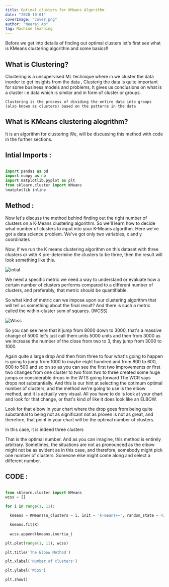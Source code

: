 ```yaml
---
title: Optimal clusters for KMeans Algorithm
date: "2020-10-01"
coverImage: "cover.png"
author: "Neeraj Ap"
tag: Machine learning
---
```


Before we get into details of finding out optimal clusters let's first see what is KMeans clustering algorithm and some basics!!


## What is Clustering?
Clustering is a  unsupervised ML technique where in we cluster the data inorder to get insights from the data , Clusterig the data is quite important for some business models
and problems, It gives us conclusions on what is a cluster i.e data which is similar and in form of cluster or groups.

```Clustering is the process of dividing the entire data into groups (also known as clusters) based on the patterns in the data```

## What is KMeans clustering alogrithm?
It is an algorithm for clustering We, will be discussing this method with code in the further sections.

## Intial Imports :
```python

import pandas as pd
import numpy as np
import matplotlib.pyplot as plt
from sklearn.cluster import KMeans
%matplotlib inline

```

## Method :

Now let's discuss the method behind finding out the right number of clusters on a K-Means clustering algorithm.
So we'll learn how to decide what number of clusters to input into your K-Means algorithm.
Here we've got a data science problem.
We've got only two variables, x and y coordinates

Now, if we run the K means clustering algorithm on this dataset with three clusters or with K pre-determine the clusters to be three, then the result will look something like this.

![intial](https://github.com/NEERAJAP2001/engineering-portal/tree/master/content/blog/Optimal-Clusters-KMeans/intial.png)


We need a specific metric we need a way to understand or evaluate how a certain number of clusters performs compared to a different number of clusters, and preferably, that metric should be quantifiable.

So what kind of metric can we impose upon our clustering algorithm that will tell us something about the final result?
And there is such a metric called the within-cluster sum of squares. (WCSS)


![Wcss](https://github.com/NEERAJAP2001/engineering-portal/tree/master/content/blog/Optimal-Clusters-KMeans/Wcss.png )


So you can see here that it jump from 8000 down to 3000, that's a massive change of 5000 let's just call them units 5000 units and then from 3000 as we increase the number of the close from two to 3, they jump from 3000 to 1000.

Again quite a large drop And then from three to four what's going to happen is going to jump from 1000 to maybe eight hundred and from 800 to 600, 600 to 500 and so on so as you can see the first two improvements or first two changes from one cluster to two from two to three created some huge jumps or considerable drops in the WTS going forward The WCR says drops not substantially. And this is our hint at selecting the optimum optimal number of clusters, and the method we're going to use is the elbow method, and it is actually very visual. All you have to do is look at your chart and look for that change, or that's kind of like it does look like an ELBOW.


Look for that elbow in your chart where the drop goes from being quite substantial to being not as significant not as proven is not as great, and therefore, that point in your chart will be the optimal number of clusters.


In this case, it is indeed three clusters

That is the optimal number. And as you can imagine, this method is entirely arbitrary.
Sometimes, the situations are not as pronounced as the elbow might not be as evident as in this case, and therefore, somebody might pick one number of clusters. Someone else might come along and select a different number.

## CODE :

```python

from sklearn.cluster import KMeans
wcss = []

for i in range(1, 11):

  kmeans = KMeans(n_clusters = i, init = 'k-means++', random_state = 42)

  kmeans.fit(X)
  
  wcss.append(kmeans.inertia_)

plt.plot(range(1, 11), wcss)

plt.title('The Elbow Method')

plt.xlabel('Number of clusters')

plt.ylabel('WCSS')

plt.show()
```
